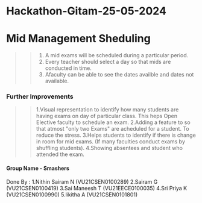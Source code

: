 # Hackathon-Gitam-25-05-2024

# Mid Management Sheduling
>> 1) A mid exams will be scheduled during a particular period.
>> 2) Every teacher should select a day so that mids are conducted in time.
>> 4) Afaculty can be able to see the dates availble and dates not available.

### Further Improvements
>> 1.Visual representation to identify how many students are having exams on day of particular class. This heps Open Elective faculty to schedule an exam.
>> 2.Adding a feature to so that atmost "only two Exams" are acheduled for a student. To reduce the stress.
>> 3.Helps students to identify if there is change in room for mid exams. (If many faculties conduct exams by shuffling students).
>> 4.Showing absentees and  student who attended the exam.


#### Group Name - Smashers
Done By :
1.Nithin Sairam  N          (VU21CSEN0100289)
2.Sairam G                  (VU21CSEN0100419)
3.Sai Maneesh T             (VU21EECE0100035)
4.Sri Priya K               (VU21CSEN0100990)
5.likitha A                 (VU21CSEN0101801)
